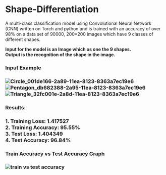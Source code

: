 # Shape-Differentiation
A multi-class classification model using Convolutional Neural Network (CNN) written on Torch and python and is trained with an accuracy of over 98% on a data set of 90000, 200*200 images which have 9 classes of different shapes.

<b>Input for the model is an Image which os one the 9 shapes. <b><br>
Output is the recognition of the shape in the image.<br>

<h3>Input Example<h3>

![Circle_001de166-2a89-11ea-8123-8363a7ec19e6](https://user-images.githubusercontent.com/22273562/222933374-2753a95a-8995-4510-aec9-7dfaaf0494f5.png)
![Pentagon_db682388-2a95-11ea-8123-8363a7ec19e6](https://user-images.githubusercontent.com/22273562/222933380-627eb1c6-a0b0-45cd-9fab-d5cfc846c404.png)
![Triangle_32fc001e-2a8d-11ea-8123-8363a7ec19e6](https://user-images.githubusercontent.com/22273562/222933389-cdbbd88e-f4d3-4356-835e-ab09a0711698.png)

<h3>Results:<h3>
1. Training Loss: 1.417527 <br/>
2. Training Accuracy: 95.55% <br/>
3. Test Loss: 1.404349 <br/>
4. Test Accuracy: 96.84% 


<h3>Train Accuracy vs Test Accuracy Graph <h3>
  
![train vs test accuracy](https://user-images.githubusercontent.com/22273562/222933449-19bddba0-a718-483c-b52a-a5e87f492e54.PNG)


